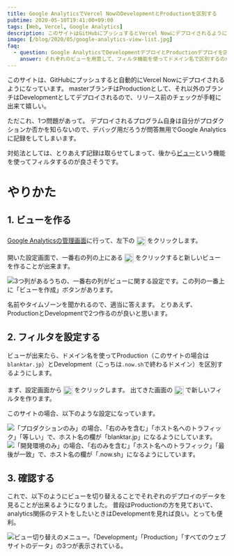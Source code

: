 ```yaml
---
title: Google AnalyticsでVercel NowのDevelopmentとProductionを区別する
pubtime: 2020-05-10T19:41:00+09:00
tags: [Web, Vercel, Google Analytics]
description: このサイトはGitHubにプッシュするとVercel Nowにデプロイされるようになっています。なので、デバッグ用のデプロイとプロダクションデプロイの二種類があります。この記事は、そんな感じの2種類のサイトから得られるデータを区別する方法です。
image: [/blog/2020/05/google-analytics-view-list.jpg]
faq:
  - question: Google AnalyticsでDevelopmentデプロイとProductionデプロイを区別する方法は？
    answer: それぞれのビューを用意して、フィルタ機能を使ってドメイン名で区別するのが簡単です。
---
```


このサイトは、GitHubにプッシュすると自動的にVercel Nowにデプロイされるようになっています。
masterブランチはProductionとして、それ以外のブランチはDevelopmentとしてデプロイされるので、リリース前のチェックが手軽に出来て嬉しい。

ただこれ、1つ問題があって。
デプロイされるプログラム自身は自分がプロダクションか否かを知らないので、デバッグ用だろうが問答無用でGoogle Analyticsに記録をしてしまいます。

対処法としては、とりあえず記録は取らせてしまって、後から[ビュー](https://support.google.com/analytics/answer/2649553)という機能を使ってフィルタするのが良さそうです。


# やりかた

## 1. ビューを作る

[Google Analyticsの管理画面](https://analytics.google.com/analytics/web/)に行って、左下の <img alt="管理" style="height: 1.5em; width: auto; transform: translateY(.5em)" width=141 height=40 src="/blog/2020/05/google-analytics-manage-button.png" /> をクリックします。

開いた設定画面で、一番右の列の上にある <img alt="ビューを作成" style="height: 1.5em; width: auto; transform: translateY(.5em)" width=216 height=44 src="/blog/2020/05/google-analytics-create-view-button.png" /> をクリックすると新しいビューを作ることが出来ます。

![3つ列があるうちの、一番右の列がビューに関する設定です。この列の一番上に「ビューを作成」ボタンがあります。](/blog/2020/05/google-analytics-create-view-button-place.jpg "1200x403")

名前やタイムゾーンを聞かれるので、適当に答えます。
とりあえず、ProductionとDevelopmentで2つ作るのが良いと思います。


## 2. フィルタを設定する

ビューが出来たら、ドメイン名を使ってProduction（このサイトの場合は`blanktar.jp`）とDevelopment（こっちは`.now.sh`で終わるドメイン）を区別するようにします。

まず、設定画面から <img alt="フィルタ" style="height: 1.5em; width: auto; transform: translateY(.5em)" width=180 height=43 src="/blog/2020/05/google-analytics-filter-button.png" /> をクリックします。
出てきた画面の <img alt="フィルタを追加" style="height: 1.5em; width: auto; transform: translateY(.5em)" width=260 height=61 src="/blog/2020/05/google-analytics-add-filter-button.png" /> で新しいフィルタを作ります。

このサイトの場合、以下のような設定になっています。

![「プロダクションのみ」の場合、「右のみを含む」「ホスト名へのトラフィック」「等しい」で、ホスト名の欄が「blanktar.jp」になるようにしています。](/blog/2020/05/google-analytics-production-filter.jpg "389x320")
![「開発環境のみ」の場合、「右のみを含む」「ホスト名へのトラフィック」「最後が一致」で、ホスト名の欄が「.now.sh」になるようにしています。](/blog/2020/05/google-analytics-development-filter.jpg "417x320")


## 3. 確認する

これで、以下のようにビューを切り替えることでそれぞれのデプロイのデータを見ることが出来るようになりました。
普段はProductionの方を見ておいて、analytics関係のテストをしたいときはDevelopmentを見れば良い。とっても便利。

![ビュー切り替えのメニュー。「Development」「Production」「すべてのウェブサイトのデータ」の3つが表示されている。](/blog/2020/05/google-analytics-view-list.jpg "900x600")
